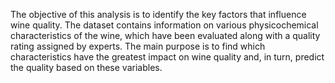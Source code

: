 The objective of this analysis is to identify the key factors that influence wine quality. The dataset contains information on various physicochemical characteristics of the wine, which have been evaluated along with a quality rating assigned by experts. The main purpose is to find which characteristics have the greatest impact on wine quality and, in turn, predict the quality based on these variables.
